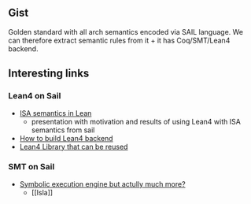 ## Gist

Golden standard with all arch semantics encoded via SAIL language. We can therefore extract semantic rules from it + it has Coq/SMT/Lean4 backend.
## Interesting links
### Lean4 on Sail 
- [ISA semantics in Lean](https://docs.google.com/presentation/d/1MurxuCHCqZOaEUP4WuE42q-OmxTLxCffLubcWS96v0k/edit?slide=id.p#slide=id.p)
	- presentation with motivation and results of using Lean4 with ISA semantics from sail
- [How to build Lean4 backend](https://github.com/riscv/sail-riscv/issues/1269)
- [Lean4 Library that can be reused](https://github.com/riscv/sail-riscv/pull/991)

### SMT on Sail
- [Symbolic execution engine but actully much more?](https://github.com/rems-project/isla?tab=readme-ov-file)
	- [[Isla]]